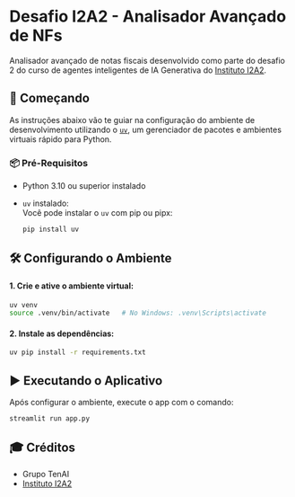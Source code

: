 # Desafio I2A2 - Analisador Avançado de NFs
Analisador avançado de notas fiscais desenvolvido como parte do desafio 2 do curso de agentes inteligentes de IA Generativa do [Instituto I2A2](https://www.i2a2.academy/).

## 🚀 Começando

As instruções abaixo vão te guiar na configuração do ambiente de desenvolvimento utilizando o [`uv`](https://github.com/astral-sh/uv), um gerenciador de pacotes e ambientes virtuais rápido para Python.

### 📦 Pré-Requisitos

- Python 3.10 ou superior instalado
- `uv` instalado:  
  Você pode instalar o `uv` com pip ou pipx:  

  ```bash
  pip install uv
  ```

## 🛠️ Configurando o Ambiente

#### 1. Crie e ative o ambiente virtual:

```bash
uv venv
source .venv/bin/activate   # No Windows: .venv\Scripts\activate
```

#### 2. Instale as dependências: 

```bash
uv pip install -r requirements.txt
```

## ▶️ Executando o Aplicativo
Após configurar o ambiente, execute o app com o comando:

```bash
streamlit run app.py
```

## 🎓 Créditos

- Grupo TenAI
- [Instituto I2A2](https://www.i2a2.academy/)